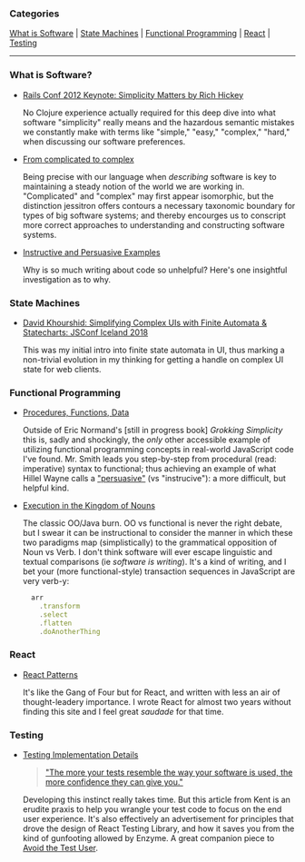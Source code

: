 <h3>Categories</h3>

[What is Software](#what-is-software) |
[State Machines](#state-machines) |
[Functional Programming](#functional-programming) |
[React](#react) |
[Testing](#testing)

<hr>

### What is Software?

- [Rails Conf 2012 Keynote: Simplicity Matters by Rich Hickey](https://www.youtube.com/watch?v=rI8tNMsozo0)

  No Clojure experience actually required for this deep dive into what software "simplicity" really means and the hazardous semantic mistakes we constantly make with terms like "simple," "easy," "complex," "hard," when discussing our software preferences. 

- [From complicated to complex](https://blog.jessitron.com/2019/09/26/from-complicated-to-complex/)

  Being precise with our language when *describing* software is key to maintaining a steady notion of the world we are working in. "Complicated" and "complex" may first appear isomorphic, but the distinction jessitron offers contours a necessary taxonomic boundary for types of big software systems; and thereby encourges us to conscript more correct approaches to understanding and constructing software systems.

- [Instructive and Persuasive Examples](https://www.hillelwayne.com/post/persuasive-examples/)  
  
  Why is so much writing about code so unhelpful? Here's one insightful investigation as to why.

### State Machines

- [David Khourshid: Simplifying Complex UIs with Finite Automata & Statecharts:  JSConf Iceland 2018](https://www.youtube.com/watch?v=RqTxtOXcv8Y)

  This was my initial intro into finite state automata in UI, thus marking a non-trivial  evolution in my thinking for getting a handle on complex UI state for web clients.

### Functional Programming

- [Procedures, Functions, Data](https://www.brandonsmith.ninja/blog/procedures-functions-data)

  Outside of Eric Normand's [still in progress book] _Grokking Simplicity_ this is, sadly and shockingly, the _only_ other accessible example of utilizing functional programming concepts in real-world JavaScript code I've found. Mr. Smith leads you step-by-step from procedural (read: imperative) syntax to functional; thus achieving an example of what Hillel Wayne calls a ["persuasive"](https://www.hillelwayne.com/post/persuasive-examples/) (vs "instrucive"): a more difficult, but helpful kind.

- [Execution in the Kingdom of Nouns ](https://steve-yegge.blogspot.com/2006/03/execution-in-kingdom-of-nouns.html)

  The classic OO/Java burn. OO vs functional is never the right debate, but I swear it can be instructional to consider the manner in which these two paradigms map (simplistically) to the grammatical opposition of Noun vs Verb. I don't think software will ever escape linguistic and textual comparisons (ie *software is writing*). It's a kind of writing, and I bet your (more functional-style) transaction sequences in JavaScript are very verb-y:
    ```js
      arr
        .transform
        .select
        .flatten
        .doAnotherThing
    ```

### React

- [React Patterns](https://reactpatterns.com/)

  It's like the Gang of Four but for React, and written with less an air of thought-leadery importance. I wrote React for almost two years without finding this site and I feel great _saudade_ for that time.

### Testing

- [Testing Implementation Details](<(https://kentcdodds.com/blog/testing-implementation-details)>)

  > ["The more your tests resemble the way your software is used, the more confidence they can give you."](https://twitter.com/kentcdodds/status/977018512689455106)

  Developing this instinct really takes time. But this article from Kent is an erudite praxis to help you wrangle your test code to focus on the end user experience. It's also effectively an advertisement for principles that drove the design of React Testing Library, and how it saves you from the kind of gunfooting allowed by Enzyme. A great companion piece to [Avoid the Test User](https://kentcdodds.com/blog/avoid-the-test-user).

